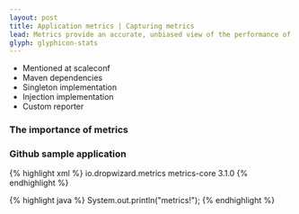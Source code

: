 ```yaml
---
layout: post
title: Application metrics | Capturing metrics
lead: Metrics provide an accurate, unbiased view of the performance of an application, and can assist greatly with trouble-shooting and evaluation of the application under specific conditions. An example implementation using the Metrics framework is provided.  
glyph: glyphicon-stats
---
```




<ul>
<li>Mentioned at scaleconf</li>
<li>Maven dependencies</li>
<li>Singleton implementation</li>
<li>Injection implementation</li>
<li>Custom reporter</li>
</ul>

<h3>The importance of metrics</h3>

<h3>Github sample application</h3>

<canvas id="myChart" width="600" height="400"></canvas>

<!--
<div class="embed-responsive embed-responsive-16by9">
    <iframe width="560" height="315" src="https://www.youtube.com/embed/czes-oa0yik" frameborder="0" allowfullscreen></iframe>
</div>
-->
<p>
{% highlight xml %}
<dependencies>
    <dependency>
        <groupId>io.dropwizard.metrics</groupId>
        <artifactId>metrics-core</artifactId>
        <version>3.1.0</version>
    </dependency>
</dependencies>
{% endhighlight %}
</p>
<p>
{% highlight java %}
System.out.println("metrics!");
{% endhighlight %}
</p>


<script src="/assets/scripts/Chart.min.js"></script>
<script>
Chart.defaults.global = {
    animation: true,
    animationSteps: 60,
    animationEasing: "easeOutQuart",
    showScale: true,
    scaleOverride: false,
    scaleSteps: null,
    scaleStepWidth: null,
    scaleStartValue: null,
    scaleLineColor: "rgba(0,0,0,.1)",
    scaleLineWidth: 1,
    scaleShowLabels: true,
    scaleLabel: "<%=value%>",
    scaleIntegersOnly: true,
    scaleBeginAtZero: false,
    scaleFontFamily: "'Helvetica Neue', 'Helvetica', 'Arial', sans-serif",
    scaleFontSize: 12,
    scaleFontStyle: "normal",
    scaleFontColor: "#666",
    responsive: false,
    maintainAspectRatio: true,
    showTooltips: true,
    customTooltips: false,
    tooltipEvents: ["mousemove", "touchstart", "touchmove"],
    tooltipFillColor: "rgba(0,0,0,0.8)",
    tooltipFontFamily: "'Helvetica Neue', 'Helvetica', 'Arial', sans-serif",
    tooltipFontSize: 14,
    tooltipFontStyle: "normal",
    tooltipFontColor: "#fff",
    tooltipTitleFontFamily: "'Helvetica Neue', 'Helvetica', 'Arial', sans-serif",
    tooltipTitleFontSize: 14,
    tooltipTitleFontStyle: "bold",
    tooltipTitleFontColor: "#fff",
    tooltipYPadding: 6,
    tooltipXPadding: 6,
    tooltipCaretSize: 8,
    tooltipCornerRadius: 6,
    tooltipXOffset: 10,
    multiTooltipTemplate: "<%= value %>",
    onAnimationProgress: function(){},
    onAnimationComplete: function(){}
};
var data = {
    labels: ["0", "10", "20", "30", "40", "50", "60"],
    datasets: [
        {
            label: "My First dataset",
            fillColor: "rgba(220,220,220,0.2)",
            strokeColor: "rgba(220,220,220,1)",
            pointColor: "rgba(220,220,220,1)",
            pointStrokeColor: "#fff",
            pointHighlightFill: "#fff",
            pointHighlightStroke: "rgba(220,220,220,1)",
            data: [65, 59, 80, 81, 56, 55, 40]
        },
        {
            label: "My Second dataset",
            fillColor: "rgba(151,187,205,0.2)",
            strokeColor: "rgba(151,187,205,1)",
            pointColor: "rgba(151,187,205,1)",
            pointStrokeColor: "#fff",
            pointHighlightFill: "#fff",
            pointHighlightStroke: "rgba(151,187,205,1)",
            data: [32, 36, 30, 31, 27, 30, 29]
        }
    ]
};
var ctx = document.getElementById("myChart").getContext("2d");
var myChart = new Chart(ctx).Line(data, Chart.defaults.global);
</script>
